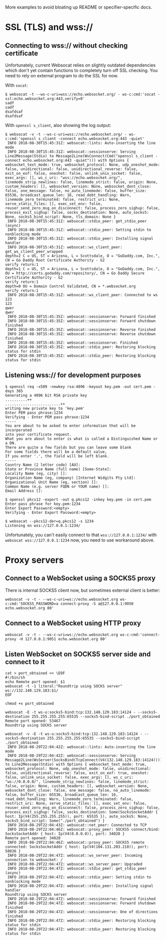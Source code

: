 More examples to avoid bloating up README or specifier-specific docs.


# SSL (TLS) and wss://

## Connecting to wss:// without checking certificate

Unfortunately, current Websocat relies on slightly outdated dependencies which don't yet contain functions to completely turn off SSL checking. You need to rely on external program to do the SSL for now.

With `socat`:

```
$ websocat -t --ws-c-uri=wss://echo.websocket.org/ - ws-c:cmd:'socat - ssl:echo.websocket.org:443,verify=0'
sadf
sadf
dsafdsaf
dsafdsaf
```

With `openssl s_client`, also showing the log output:

```
$ websocat -v -t --ws-c-uri=wss://echo.websocket.org/ - ws-c:cmd:'openssl s_client -connect echo.websocket.org:443 -quiet' 
 INFO 2018-08-30T15:45:31Z: websocat::lints: Auto-inserting the line mode
 INFO 2018-08-30T15:45:31Z: websocat::sessionserve: Serving Line2Message(Stdio) to Message2Line(WsConnect(Cmd("openssl s_client -connect echo.websocket.org:443 -quiet"))) with Options { websocket_text_mode: true, websocket_protocol: None, udp_oneshot_mode: false, unidirectional: false, unidirectional_reverse: false, exit_on_eof: false, oneshot: false, unlink_unix_socket: false, exec_args: [], ws_c_uri: "wss://echo.websocket.org/", linemode_strip_newlines: false, linemode_strict: false, origin: None, custom_headers: [], websocket_version: None, websocket_dont_close: false, one_message: false, no_auto_linemode: false, buffer_size: 65536, broadcast_queue_len: 16, read_debt_handling: Warn, linemode_zero_terminated: false, restrict_uri: None, serve_static_files: [], exec_set_env: false, reuser_send_zero_msg_on_disconnect: false, process_zero_sighup: false, process_exit_sighup: false, socks_destination: None, auto_socks5: None, socks5_bind_script: None, tls_domain: None }
 INFO 2018-08-30T15:45:31Z: websocat::stdio_peer: get_stdio_peer (async)
 INFO 2018-08-30T15:45:31Z: websocat::stdio_peer: Setting stdin to nonblocking mode
 INFO 2018-08-30T15:45:31Z: websocat::stdio_peer: Installing signal handler
 INFO 2018-08-30T15:45:31Z: websocat::ws_client_peer: get_ws_client_peer_wrapped
depth=2 C = US, ST = Arizona, L = Scottsdale, O = "GoDaddy.com, Inc.", CN = Go Daddy Root Certificate Authority - G2
verify return:1
depth=1 C = US, ST = Arizona, L = Scottsdale, O = "GoDaddy.com, Inc.", OU = http://certs.godaddy.com/repository/, CN = Go Daddy Secure Certificate Authority - G2
verify return:1
depth=0 OU = Domain Control Validated, CN = *.websocket.org
verify return:1
 INFO 2018-08-30T15:45:31Z: websocat::ws_client_peer: Connected to ws
123
123
qwer
qwer
 INFO 2018-08-30T15:45:35Z: websocat::sessionserve: Forward finished
 INFO 2018-08-30T15:45:35Z: websocat::sessionserve: Forward shutdown finished
 INFO 2018-08-30T15:45:35Z: websocat::sessionserve: Reverse finished
 INFO 2018-08-30T15:45:35Z: websocat::sessionserve: Reverse shutdown finished
 INFO 2018-08-30T15:45:35Z: websocat::sessionserve: Finished
 INFO 2018-08-30T15:45:35Z: websocat::stdio_peer: Restoring blocking status for stdin
 INFO 2018-08-30T15:45:35Z: websocat::stdio_peer: Restoring blocking status for stdin
```


## Listening wss:// for development purposes

```
$ openssl req -x509 -newkey rsa:4096 -keyout key.pem -out cert.pem -days 365
Generating a 4096 bit RSA private key
..........++
.........................++
writing new private key to 'key.pem'
Enter PEM pass phrase:1234
Verifying - Enter PEM pass phrase:1234
-----
You are about to be asked to enter information that will be incorporated
into your certificate request.
What you are about to enter is what is called a Distinguished Name or a DN.
There are quite a few fields but you can leave some blank
For some fields there will be a default value,
If you enter '.', the field will be left blank.
-----
Country Name (2 letter code) [AU]:
State or Province Name (full name) [Some-State]:
Locality Name (eg, city) []:
Organization Name (eg, company) [Internet Widgits Pty Ltd]:
Organizational Unit Name (eg, section) []:
Common Name (e.g. server FQDN or YOUR name) []:
Email Address []:

$ openssl pkcs12 -export -out q.pkcs12 -inkey key.pem -in cert.pem
Enter pass phrase for key.pem:1234
Enter Export Password:<empty>
Verifying - Enter Export Password:<empty>

$ websocat --pkcs12-der=q.pkcs12 -s 1234
Listening on wss://127.0.0.1:1234/
```

Unfortunately, you can't easily connect to that `wss://127.0.0.1:1234/` with `websocat wss://127.0.0.1:1234` now, you need to use workaround above.

# Proxy servers

## Connect to a WebSocket using a SOCKS5 proxy

There is internal SOCKS5 client now, but sometimes external client is better:

    websocat -v -t - --ws-c-uri=ws://echo.websocket.org ws-c:cmd:'SOCKS5_PASSWORD=a connect-proxy -S a@127.0.0.1:9050 echo.websocket.org 80'

## Connect to a WebSocket using HTTP proxy

    websocat -v -t - --ws-c-uri=ws://echo.websocket.org ws-c:cmd:'connect-proxy -H 127.0.0.1:9051 echo.websocket.org 80'


## Listen WebSocket on SOCKS5 server side and connect to it

```
cat > port_obtained << \EOF
#!/bin/sh
echo Remote port opened: $1
websocat -t -1 literal:"Roundtrip using SOCKS server" ws://132.148.129.183:$1/
EOF

chmod +x port_obtained

websocat -E -t ws-u:socks5-bind:tcp:132.148.129.183:14124 - --socks5-destination 255.255.255.255:65535 --socks5-bind-script ./port_obtained
Remote port opened: 53467
Roundtrip using SOCKS server

websocat -v -E -t ws-u:socks5-bind:tcp:132.148.129.183:14124 - --socks5-destination 255.255.255.255:65535 --socks5-bind-script ./port_obtained 
 INFO 2018-08-29T22:04:42Z: websocat::lints: Auto-inserting the line mode
 INFO 2018-08-29T22:04:42Z: websocat::sessionserve: Serving Message2Line(WsServer(SocksBind(TcpConnect(V4(132.148.129.183:14124))))) to Line2Message(Stdio) with Options { websocket_text_mode: true, websocket_protocol: None, udp_oneshot_mode: false, unidirectional: false, unidirectional_reverse: false, exit_on_eof: true, oneshot: false, unlink_unix_socket: false, exec_args: [], ws_c_uri: "ws://0.0.0.0/", linemode_strip_newlines: false, linemode_strict: false, origin: None, custom_headers: [], websocket_version: None, websocket_dont_close: false, one_message: false, no_auto_linemode: false, buffer_size: 65536, broadcast_queue_len: 16, read_debt_handling: Warn, linemode_zero_terminated: false, restrict_uri: None, serve_static_files: [], exec_set_env: false, reuser_send_zero_msg_on_disconnect: false, process_zero_sighup: false, process_exit_sighup: false, socks_destination: Some(SocksSocketAddr { host: Ip(V4(255.255.255.255)), port: 65535 }), auto_socks5: None, socks5_bind_script: Some("./port_obtained") }
 INFO 2018-08-29T22:04:43Z: websocat::net_peer: Connected to TCP
 INFO 2018-08-29T22:04:46Z: websocat::proxy_peer: SOCKS5 connect/bind: SocksSocketAddr { host: Ip(V4(0.0.0.0)), port: 34020 }
Remote port opened: 34020
 INFO 2018-08-29T22:04:46Z: websocat::proxy_peer: SOCKS5 remote connected: SocksSocketAddr { host: Ip(V4(104.131.203.210)), port: 58836 }
 INFO 2018-08-29T22:04:47Z: websocat::ws_server_peer: Incoming connection to websocket: /
 INFO 2018-08-29T22:04:47Z: websocat::ws_server_peer: Upgraded
 INFO 2018-08-29T22:04:47Z: websocat::stdio_peer: get_stdio_peer (async)
 INFO 2018-08-29T22:04:47Z: websocat::stdio_peer: Setting stdin to nonblocking mode
 INFO 2018-08-29T22:04:47Z: websocat::stdio_peer: Installing signal handler
Roundtrip using SOCKS server
 INFO 2018-08-29T22:04:47Z: websocat::sessionserve: Forward finished
 INFO 2018-08-29T22:04:47Z: websocat::sessionserve: Forward shutdown finished
 INFO 2018-08-29T22:04:47Z: websocat::sessionserve: One of directions finished
 INFO 2018-08-29T22:04:47Z: websocat::stdio_peer: Restoring blocking status for stdin
 INFO 2018-08-29T22:04:47Z: websocat::stdio_peer: Restoring blocking status for stdin
```

